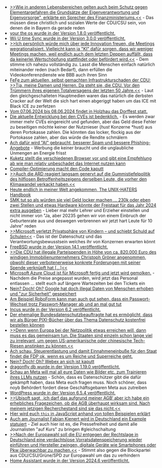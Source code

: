 * [>>Wie in anderen Lebensbereichen gelten auch beim Schutz gegen Elementargefahren die Grundsätze der Eigenverantwortung und Eigenvorsorge", erklärte ein Sprecher des Finanzministeriums.<<](https://www.sueddeutsche.de/bayern/bayern-naturkatastrophen-hilfszahlungen-1.4499947) - Das müssen diese christlich und sozialen Werte der CDU/CSU sein, von denen die in Bayern da gerade reden
* [your the os wurde in der Version 1.8.0 veröffentlicht.](https://github.com/plbrault/youre-the-os/releases/tag/v1.8.0)
* [Wii U time Sync wurde in der Version 3.0.0 veröffentlicht.](https://wiidatabase.de/wii-u-time-sync-v3-0-0/)
* [>>Ich persönlich würde mich über jede Innovation freuen, die Meetings wegrationalisiert. Vielleicht kann ja "KI" dafür sorgen, dass wir weniger Meetings machen, weil endlich auch dem letzten Deppen auffällt, dass da keinerlei Wertschöpfung stattfindet oder befördert wird.<<](https://blog.fefe.de/?ts=98a08fed) - Dem stimme ich nahezu vollständig zu. Lasst die Menschen einfach natürlich miteinander reden (nach Bedarf), dann erfüllen die Videokonferenzdienste wie BBB auch ihren Sinn
* [FeFe zum aktuellen, selbst gemachten Infrastrukturschaden der CDU: >>Tja, meine Damen und Herren. Da steht sie, die CDU. Vor den Trümmern ihres eigenen Totalversagens der letzten 50 Jahre.<<](https://blog.fefe.de/?ts=98a0f904) - Laut den gleichgeschalteten Hauptmedien waren das natürlich die derbsten Cracker auf der Welt die sich hart einen abgeriggt haben um das ICE mit Black ICE zu zerfetzen
* [Vom 07.06.2024 bis 08.06.2024 findet in Holzhau das Dorffest statt.](https://www.fva-holzhau.de/Holzhauer-Dorffest-2024.6060-1.htm)
* [Die aktuelle Entwicklung bei den CVEs ist bedenklich.](https://utcc.utoronto.ca/~cks/space/blog/tech/CVEsVsSecurityReports) - Es werden zwar immer mehr CVEs eingereicht und gefunden, aber das Geld diese Fehler zu beseitigen möchte keiner der Nutznieser (*hust* Konzerne *hust) aus deren Portokasse zahlen. Die könnten das locker, flockig aus der Portokasse zahlen, aber das würde die Rendite schmälern
* [Ach dafür wird "AI" gebraucht, besserer Spam und bessere Phishing-Angebote](https://www.schneier.com/blog/archives/2024/06/ai-will-increase-the-quantity-and-quality-of-phishing-scams.html) - Werbung die keiner braucht und die unglaubliche Unmengen an Energie frisst
* [Kuketz stellt die verschiedenen Browser vor und gibt eine Empfehlung ab wie man relativ unbeschadet das Internet nutzen kann](https://www.kuketz-blog.de/sichere-und-datenschutzfreundliche-browser-meine-empfehlungen-teil-1/)
* [Compiler-Optimierung macht den Code kaputt](https://blog.fefe.de/?ts=98a1585b)
* [>>Auch die ARD reagiert langsam genervt auf die Gummistiefelpolitik des hilflosen Betroffenheitszeigens derselben Leute, die vorher den Klimawandel verkackt haben.<<](https://blog.fefe.de/?ts=98a1ef77)
* [Heute endlich in meiner Welt angekommen, The UNIX-HATERS Handbook](https://en.wikipedia.org/wiki/The_UNIX-HATERS_Handbook)
* [SMK tut so als würden sie viel Geld locker machen ... 230k oder eben zwei Stellen und etwas Hardware könnte der Freistaat für das Jahr 2024 extra ausgeben](https://www.bildung.sachsen.de/blog/index.php/2024/06/04/startchancenprogramm/) - Lieber mal mehr Lehrer und Erzieher einstellen und nicht immer von "Ja, aber 20235 gehen wir von einem Einbruch der Geburtenrate aus und deswegen verbrennen wir jetzt hart Leute für 10 Jahre" reden
* [>>Microsoft verletzt Privatsphäre von Kindern – und schiebt Schuld auf Schulen<<](https://noyb.eu/de/microsoft-violates-childrens-privacy-blames-your-local-school) - Das ist der Datenschutz und das Verantwortungsbewusstsein welches ihr von Konzernen erwarten könnt
* [FreeBSD wurde in der Version 14.1 veröffentlicht.](https://www.phoronix.com/news/FreeBSD-14.1-Released)
* [>>Die CDU hat illegale Parteispenden in Höhe von ca. 820.000 Euro des windigen Immobilienunternehmers Christoph Gröner angenommen, obwohl dieser verbotenerweise konkrete Forderungen mit seiner Spende verknüpft hat [...]<<](https://www.die-partei.de/2024/06/04/groener-spendenskandal-projekt-cdu-minus-25-millionen-euro/)
* [Microsoft Azure Cloud ist für Microsoft fertig und jetzt wird gemolken.](https://www.borncity.com/blog/2024/06/04/kndigungen-bei-microsoft-juni-2024/) - Nachdem die Preise angepasst wurden, wird jetzt das Personal entlassen ... stellt euch auf längere Wartezeiten bei den Tickets ein
* [Nein? Doch! Oh? Google hat doch illegal Daten von Menschen erhoben und "zur Sicherheit" gespeichert](https://www.borncity.com/blog/2024/06/04/das-google-leak-tausende-privatsphren-verletzungen/)
* [Am Beispiel RoboForm kann man auch gut sehen, dass ein Passwort-Wechsel trotz Passwort-Manager ab und an mal gut tut](https://www.schneier.com/blog/archives/2024/06/breaking-a-password-manager.html)
* [Incus wurde in der Version 6.2 veröffentlicht.](https://lwn.net/Articles/977059/)
* [Der ehemalige Bundesdatenschutzbeauftragte hat es ermöglicht, dass wir als Bürger PIXI-Bücher über das Thema Datenschutz kostenfrei bestellen können](https://www.bfdi.bund.de/DE/Service/Publikationen/Pixi/Pixi_node.html)
* [>>Denn wenn Europa bei der Netzpolitik etwas erreichen will, dann muss es das gemeinsam tun. Die Staaten sind einzeln schon lange viel zu irrelevant, um gegen US-amerikanische oder chinesische Tech-Riesen anstinken zu können.<<](https://netzpolitik.org/2024/eu-staaten-steht-europa-nicht-im-weg/)
* [Ach schau, Steuerentlastung und damit Einnahmeneinbuße für den Staat findet die FDP ok, wenn es um Reiche und Superreiche geht.](https://blog.fefe.de/?ts=989e5057)
* [Nein? Doch! Oh? Webex an sich ist kaputt](https://blog.fefe.de/?ts=98a1585b)
* [dragonfly db wurde in der Version 1.19.0 veröffentlicht.](https://github.com/dragonflydb/dragonfly/releases/tag/v1.19.0)
* [Schau an Meta will mal all eure Daten wie Bilder etc. zum Trainieren ihres LLMs nutzen](https://noyb.eu/de/noyb-urges-11-dpas-immediately-stop-metas-abuse-personal-data-ai) - Schön, dass es Datenschützer gibt die dafür gekämpft haben, dass Meta euch fragen muss. Noch schöner, dass noyb Behördert fordert diese Geschäftsgebaren Meta aus zutreiben
* [WordPress wurde in der Version 6.5.4 veröffentlicht.](https://wordpress.org/news/2024/06/wordpress-6-5-4-maintenance-release/)
* [>>Ubisoft sagt, ‚ich darf das aufgrund meiner AGB‘ aber ich habe ein erhebliches Fragezeichen, ob die AGB überhaupt wirksam sind. Nach meinem jetzigen Recherchestand sind sie das nicht.<<](https://www.patrick-breyer.de/stopkillinggames-eu-kommission-nimmt-erstmals-stellung-zum-computerspiele-sterben/)
* [Hier wird euch `this` in JavaScript anhand von tollen Beispielen erklärt](https://www.freecodecamp.org/news/the-javascript-this-keyword-explained-with-examples/)
* [Auch am Journalist Fabian Kienert wird in Deutschland ein Example statuiert](https://netzpolitik.org/2024/radio-dreyeckland-bangen-um-die-pressefreiheit/) - Ziel auch hier ist es, die Pressefreiheit und damit alle Journalisten "auf Kurs" zu bringen #gleichschaltung
* [>>Nach der Europawahl soll die EU entgegen der Rechtslage in Deutschland eine verdachtslose Vorratsdatenspeicherung wieder einführen und Hersteller zwingen, digitale Geräte wie Smartphones oder Pkw überwachbar zu machen.<<](https://www.patrick-breyer.de/erster-einblick-42-kernpunkte-des-geheimen-eugoingdark-ueberwachungsplans-fuer-die-neue-eu-kommission/) - Stimmt also gegen die Blockpartei aus CDU/CSU/Grüne/SPD zur Europawahl um das zu verhindern
* [Home Assistant wurde in der Version 2024.6 veröffentlicht.](https://www.home-assistant.io/blog/2024/06/05/release-20246/)
